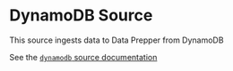 # DynamoDB Source

This source ingests data to Data Prepper from DynamoDB

See the [`dynamodb` source documentation](https://opensearch.org/docs/latest/data-prepper/pipelines/configuration/sources/dynamo-db/)